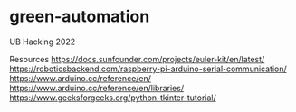 # green-automation
UB Hacking 2022 


Resources
https://docs.sunfounder.com/projects/euler-kit/en/latest/
https://roboticsbackend.com/raspberry-pi-arduino-serial-communication/
https://www.arduino.cc/reference/en/
https://www.arduino.cc/reference/en/libraries/
https://www.geeksforgeeks.org/python-tkinter-tutorial/
